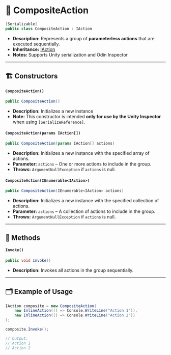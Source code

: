 # 🧩 CompositeAction

```csharp
[Serializable]
public class CompositeAction : IAction
```
- **Description:** Represents a group of **parameterless actions** that are executed sequentially.
- **Inheritance:** [IAction](IAction.md)
- **Notes:** Supports Unity serialization and Odin Inspector

---

## 🏗️ Constructors

#### `CompositeAction()`

```csharp
public CompositeAction()
```

- **Description:** Initializes a new instance
- **Note:** This constructor is intended **only for use by the Unity Inspector** when using `[SerializeReference]`.

#### `CompositeAction(params IAction[])`

```csharp
public CompositeAction(params IAction[] actions)
```

- **Description:** Initializes a new instance with the specified array of actions.
- **Parameter:** `actions` – One or more actions to include in the group.
- **Throws:** `ArgumentNullException` if `actions` is null.

#### `CompositeAction(IEnumerable<IAction>)`

```csharp
public CompositeAction(IEnumerable<IAction> actions)
```

- **Description:** Initializes a new instance with the specified collection of actions.
- **Parameter:** `actions` – A collection of actions to include in the group.
- **Throws:** `ArgumentNullException` if `actions` is null.

---

## 🏹 Methods

#### `Invoke()`

```csharp
public void Invoke()
```

- **Description:** Invokes all actions in the group sequentially.

---

## 🗂 Example of Usage

```csharp
IAction composite = new CompositeAction(
    new InlineAction(() => Console.WriteLine("Action 1")),
    new InlineAction(() => Console.WriteLine("Action 2"))
);

composite.Invoke();

// Output:
// Action 1
// Action 2
```
